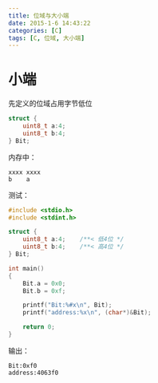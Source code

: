 ```yaml
---
title: 位域与大小端
date: 2015-1-6 14:43:22
categories: [C]
tags: [C, 位域, 大小端]
---
```


# 小端

先定义的位域占用字节低位

```C
struct {
    uint8_t a:4;
    uint8_t b:4;
} Bit;
```

内存中：

```
xxxx xxxx
b    a
```

测试：
```C
#include <stdio.h>
#include <stdint.h>

struct {
    uint8_t a:4;    /**< 低4位 */
    uint8_t b:4;    /**< 高4位 */
} Bit;

int main()
{
    Bit.a = 0x0;
    Bit.b = 0xf;

    printf("Bit:%#x\n", Bit);
    printf("address:%x\n", (char*)&Bit);

    return 0;
}
```

输出：
```
Bit:0xf0
address:4063f0
```
